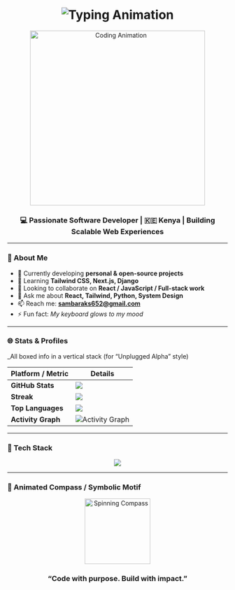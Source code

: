 <!-- ======================== -->
<!-- 👉 HERO / INTRO WITH TYPING -->
<!-- ======================== -->
<h1 align="center">
  <img src="https://readme-typing-svg.demolab.com?font=Fira+Code&weight=600&size=32&pause=1000&color=00BFFF&center=true&vCenter=true&width=700&lines=Welcome,+Fellow+Engineer!;Precision+Meets+Passion+Here.;Turning+Ideas+into+Impactful+Software.🚀" alt="Typing Animation" />
</h1>

<div align="center">
  <!-- A coding GIF to simulate someone programming -->
  <img src="https://i.pinimg.com/originals/f1/e7/34/f1e734f9cade86fe737a9aa404ad5677.gif" width="400" alt="Coding Animation"/>
</div>

<h3 align="center">💻 Passionate Software Developer | 🇰🇪 Kenya | Building Scalable Web Experiences</h3>

---

### 👤 About Me
- 🔭 Currently developing **personal & open-source projects**  
- 🌱 Learning **Tailwind CSS, Next.js, Django**  
- 👯 Looking to collaborate on **React / JavaScript / Full-stack work**  
- 💬 Ask me about **React, Tailwind, Python, System Design**  
- 📫 Reach me: **sambaraks652@gmail.com**  
- ⚡ Fun fact: *My keyboard glows to my mood*

---

### 🌐 Stats & Profiles  
_All boxed info in a vertical stack (for “Unplugged Alpha” style)

| Platform / Metric | Details |
|-------------------|---------|
| **GitHub Stats** | <img src="https://github-readme-stats.vercel.app/api?username=samdev652&show_icons=true&theme=tokyonight&hide_border=true" /> |
| **Streak** | <img src="https://github-readme-streak-stats.herokuapp.com?user=samdev652&theme=tokyonight&hide_border=true" /> |
| **Top Languages** | <img src="https://github-readme-stats.vercel.app/api/top-langs/?username=samdev652&layout=compact&theme=tokyonight&hide_border=true" /> |
| **Activity Graph** | <img src="https://github-readme-activity-graph.vercel.app/graph?username=samdev652&theme=react-dark&hide_border=true" alt="Activity Graph" /> |

---

### 🔧 Tech Stack  
<p align="center">
  <img src="https://skillicons.dev/icons?i=html,css,js,ts,react,nextjs,tailwind,python,django,mongodb,mysql,firebase,git,linux,figma,postman,aws" />
</p>

---

### 🧭 Animated Compass / Symbolic Motif  
<div align="center">
  <!-- This is an animated compass GIF (spinning) -->
  <img src="https://raw.githubusercontent.com/your-repo/your-project/main/assets/compass.gif" alt="Spinning Compass" width="150" />
</div>

<h3 align="center">“Code with purpose. Build with impact.”</h3>
